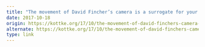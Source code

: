 ```yaml
---
title: "The movement of David Fincher’s camera is a surrogate for your eyes"
date: 2017-10-18
origin: https://kottke.org/17/10/the-movement-of-david-finchers-camera-is-a-surrogate-for-your-eyes
alternate: https://kottke.org/17/10/the-movement-of-david-finchers-camera-is-a-surrogate-for-your-eyes
type: link
---
```


